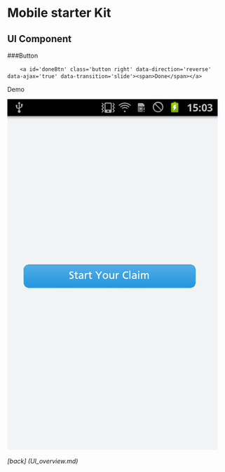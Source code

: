 Mobile starter Kit
================================

UI Component
--------------------------------


###Button		
		
		<a id='doneBtn' class='button right' data-direction='reverse' data-ajax='true' data-transition='slide'><span>Done</span></a>


Demo


![alt text][Demo]

[Demo]: ../../screenshots/blue_button.png "Demo"

	
*[back] (UI_overview.md)*  
